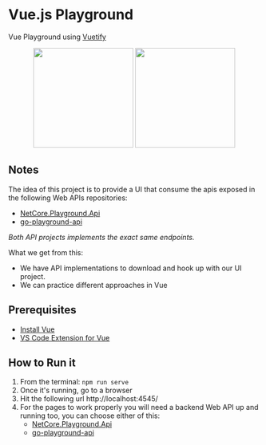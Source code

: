 # Vue.js Playground
Vue Playground using [Vuetify](https://vuetifyjs.com/)

<p align="center">
  <img height="200" src="https://upload.wikimedia.org/wikipedia/commons/thumb/9/95/Vue.js_Logo_2.svg/888px-Vue.js_Logo_2.svg.png">
  <img height="200" src="https://encrypted-tbn0.gstatic.com/images?q=tbn:ANd9GcQzlOE7epYC7FIQtKkn0nkCme29AxdkkXRUvPVI0jotRuEv4ZdB&s">
</p>

## Notes
The idea of this project is to provide a UI that consume the apis exposed in the following Web APIs repositories:
- [NetCore.Playground.Api](https://github.com/joacod/NetCore.Playground.Api)
- [go-playground-api](https://github.com/joacod/go-playground-api)

*Both API projects implements the exact same endpoints.*

What we get from this:
- We have API implementations to download and hook up with our UI project.
- We can practice different approaches in Vue

## Prerequisites
- [Install Vue](https://vuejs.org/)
- [VS Code Extension for Vue](https://marketplace.visualstudio.com/items?itemName=octref.vetur)

## How to Run it
1. From the terminal: `npm run serve`
2. Once it's running, go to a browser
3. Hit the following url http://localhost:4545/
4. For the pages to work properly you will need a backend Web API up and running too, you can choose either of this:
    - [NetCore.Playground.Api](https://github.com/joacod/NetCore.Playground.Api)
    - [go-playground-api](https://github.com/joacod/go-playground-api)
